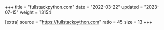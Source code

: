 +++
title = "fullstackpython.com"
date = "2022-03-22"
updated = "2023-07-15"
weight = 13154

[extra]
source = "https://fullstackpython.com"
ratio = 45
size = 13
+++
